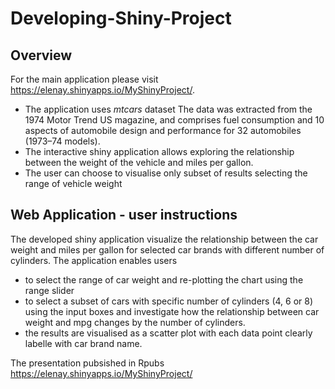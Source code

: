 # Developing-Shiny-Project

## Overview

For the main application please visit https://elenay.shinyapps.io/MyShinyProject/.

- The application uses _mtcars_ dataset The data was extracted from the 1974 Motor Trend US magazine, and comprises fuel consumption and 10 aspects of automobile design and performance for 32 automobiles (1973–74 models).
- The interactive shiny application allows exploring the relationship between the weight of the vehicle and miles per gallon. 
- The user can choose to visualise only subset of results selecting the range of vehicle weight

## Web Application - user instructions
The developed shiny application visualize the relationship between the car weight and miles per gallon for selected car brands with different number of cylinders. The application enables users

- to select the range of car weight and re-plotting the chart using the range slider
- to select a subset of cars with specific number of cylinders (4, 6 or 8) using the input boxes and investigate how the relationship between car weight and mpg changes by the number of cylinders. 
- the results are visualised as a scatter plot with each data point clearly labelle with car brand name. 

The presentation pubsished in Rpubs https://elenay.shinyapps.io/MyShinyProject/
